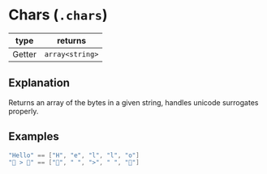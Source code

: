 # Chars (`.chars`)

| type | returns |
| ---- | ------- |
| Getter | `array<string>` |

## Explanation
Returns an array of the bytes in a given string, handles unicode surrogates properly.

## Examples

```swift
"Hello" == ["H", "e", "l", "l", "o"]
"🐐 > 🐑" == ["🐐", " ", ">", " ", "🐑"]
```
